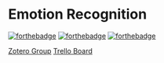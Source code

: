 # Emotion Recognition

[![forthebadge](https://forthebadge.com/images/badges/reading-6th-grade-level.svg)](https://forthebadge.com)
[![forthebadge](https://forthebadge.com/images/badges/winter-is-coming.svg)](https://forthebadge.com)
[![forthebadge](https://forthebadge.com/images/badges/fo-real.svg)](https://forthebadge.com)

[Zotero Group](https://www.zotero.org/groups/2358597/emotion_recognition) 
[Trello Board](https://trello.com/b/bczWT3n5)
